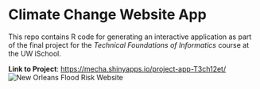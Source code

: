 # Climate Change Website App 
This repo contains R code for generating an interactive application as part of the final project
for the _Technical Foundations of Informatics_ course at the UW iSchool.

**Link to Project**: https://mecha.shinyapps.io/project-app-T3ch12et/
<img src="./https://github.com/T3ch12et/git-lfs/blob/main/Climate%20Change%20Website.gif" img alt = "New Orleans Flood Risk Website"/>
